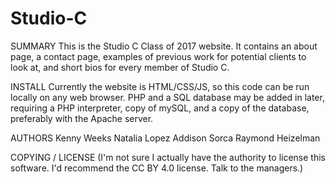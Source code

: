 # Studio-C

SUMMARY
This is the Studio C Class of 2017 website. It contains an about page, a contact page, examples of previous work for potential clients to look at, and short bios for every member of Studio C.

INSTALL
Currently the website is HTML/CSS/JS, so this code can be run locally on any web browser. PHP and a SQL database may be added in later, requiring a PHP interpreter, copy of mySQL, and a copy of the database, preferably with the Apache server.

AUTHORS
Kenny Weeks
Natalia Lopez
Addison Sorca
Raymond Heizelman

COPYING / LICENSE
(I'm not sure I actually have the authority to license this software. I'd recommend the CC BY 4.0 license. Talk to the managers.)